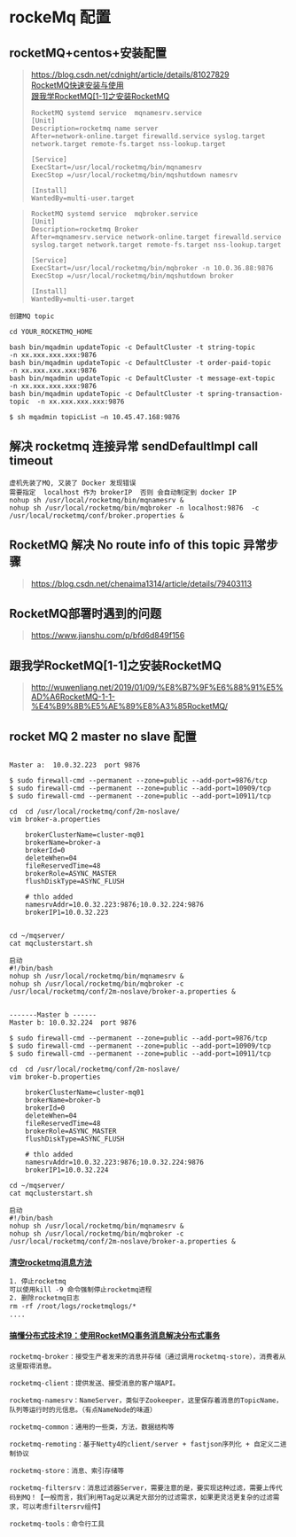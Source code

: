 # rockeMq 配置

## rocketMQ+centos+安装配置
><https://blog.csdn.net/cdnight/article/details/81027829>   
>[RocketMQ快速安装与使用](https://blog.csdn.net/u010391342/article/details/82150062)  
>[跟我学RocketMQ[1-1]之安装RocketMQ](http://wuwenliang.net/2019/01/09/%E8%B7%9F%E6%88%91%E5%AD%A6RocketMQ-1-1-%E4%B9%8B%E5%AE%89%E8%A3%85RocketMQ/)
> ````
> RocketMQ systemd service  mqnamesrv.service
> [Unit]
> Description=rocketmq name server
> After=network-online.target firewalld.service syslog.target network.target remote-fs.target nss-lookup.target
> 
> [Service]
> ExecStart=/usr/local/rocketmq/bin/mqnamesrv
> ExecStop =/usr/local/rocketmq/bin/mqshutdown namesrv
> 
> [Install]
> WantedBy=multi-user.target
>
> ````

> ````
> RocketMQ systemd service  mqbroker.service    
> [Unit]    
> Description=rocketmq Broker   
> After=mqnamesrv.service network-online.target firewalld.service syslog.target network.target remote-fs.target nss-lookup.target
> 
> [Service]     
> ExecStart=/usr/local/rocketmq/bin/mqbroker -n 10.0.36.88:9876     
> ExecStop =/usr/local/rocketmq/bin/mqshutdown broker       
> 
> [Install]     
> WantedBy=multi-user.target
>
> ````

```
创建MQ topic

cd YOUR_ROCKETMQ_HOME

bash bin/mqadmin updateTopic -c DefaultCluster -t string-topic              -n xx.xxx.xxx.xxx:9876
bash bin/mqadmin updateTopic -c DefaultCluster -t order-paid-topic          -n xx.xxx.xxx.xxx:9876
bash bin/mqadmin updateTopic -c DefaultCluster -t message-ext-topic         -n xx.xxx.xxx.xxx:9876
bash bin/mqadmin updateTopic -c DefaultCluster -t spring-transaction-topic  -n xx.xxx.xxx.xxx:9876

$ sh mqadmin topicList –n 10.45.47.168:9876
```

## 解决 rocketmq 连接异常 sendDefaultImpl call timeout
```text
虚机先装了MQ, 又装了 Docker 发现错误
需要指定  localhost 作为 brokerIP  否则 会自动制定到 docker IP
nohup sh /usr/local/rocketmq/bin/mqnamesrv &
nohup sh /usr/local/rocketmq/bin/mqbroker -n localhost:9876  -c /usr/local/rocketmq/conf/broker.properties &
```
## RocketMQ 解决 No route info of this topic 异常步骤
><https://blog.csdn.net/chenaima1314/article/details/79403113>

## RocketMQ部署时遇到的问题
><https://www.jianshu.com/p/bfd6d849f156>

## 跟我学RocketMQ[1-1]之安装RocketMQ
><http://wuwenliang.net/2019/01/09/%E8%B7%9F%E6%88%91%E5%AD%A6RocketMQ-1-1-%E4%B9%8B%E5%AE%89%E8%A3%85RocketMQ/>

## rocket MQ  2 master no slave 配置
```text

Master a:  10.0.32.223  port 9876

$ sudo firewall-cmd --permanent --zone=public --add-port=9876/tcp
$ sudo firewall-cmd --permanent --zone=public --add-port=10909/tcp
$ sudo firewall-cmd --permanent --zone=public --add-port=10911/tcp

cd  cd /usr/local/rocketmq/conf/2m-noslave/
vim broker-a.properties

    brokerClusterName=cluster-mq01
    brokerName=broker-a
    brokerId=0
    deleteWhen=04
    fileReservedTime=48
    brokerRole=ASYNC_MASTER
    flushDiskType=ASYNC_FLUSH

    # thlo added
    namesrvAddr=10.0.32.223:9876;10.0.32.224:9876
    brokerIP1=10.0.32.223


cd ~/mqserver/
cat mqclusterstart.sh

启动 
#!/bin/bash
nohup sh /usr/local/rocketmq/bin/mqnamesrv &
nohup sh /usr/local/rocketmq/bin/mqbroker -c /usr/local/rocketmq/conf/2m-noslave/broker-a.properties &


-------Master b ------
Master b: 10.0.32.224  port 9876

$ sudo firewall-cmd --permanent --zone=public --add-port=9876/tcp
$ sudo firewall-cmd --permanent --zone=public --add-port=10909/tcp
$ sudo firewall-cmd --permanent --zone=public --add-port=10911/tcp

cd  cd /usr/local/rocketmq/conf/2m-noslave/
vim broker-b.properties

    brokerClusterName=cluster-mq01
    brokerName=broker-b
    brokerId=0
    deleteWhen=04
    fileReservedTime=48
    brokerRole=ASYNC_MASTER
    flushDiskType=ASYNC_FLUSH

    # thlo added
    namesrvAddr=10.0.32.223:9876;10.0.32.224:9876
    brokerIP1=10.0.32.224

cd ~/mqserver/
cat mqclusterstart.sh

启动 
#!/bin/bash
nohup sh /usr/local/rocketmq/bin/mqnamesrv &
nohup sh /usr/local/rocketmq/bin/mqbroker -c /usr/local/rocketmq/conf/2m-noslave/broker-a.properties &
```
#### [清空rocketmq消息方法](https://blog.csdn.net/jenny8080/article/details/53467536)
```html
1. 停止rocketmq
可以使用kill -9 命令强制停止rocketmq进程
2. 删除rocketmq日志
rm -rf /root/logs/rocketmqlogs/*
....

```

#### [搞懂分布式技术19：使用RocketMQ事务消息解决分布式事务](https://blog.csdn.net/a724888/article/details/80791279)
```
rocketmq-broker：接受生产者发来的消息并存储（通过调用rocketmq-store），消费者从这里取得消息。

rocketmq-client：提供发送、接受消息的客户端API。

rocketmq-namesrv：NameServer，类似于Zookeeper，这里保存着消息的TopicName，队列等运行时的元信息。（有点NameNode的味道）

rocketmq-common：通用的一些类，方法，数据结构等

rocketmq-remoting：基于Netty4的client/server + fastjson序列化 + 自定义二进制协议

rocketmq-store：消息、索引存储等

rocketmq-filtersrv：消息过滤器Server，需要注意的是，要实现这种过滤，需要上传代码到MQ！【一般而言，我们利用Tag足以满足大部分的过滤需求，如果更灵活更复杂的过滤需求，可以考虑filtersrv组件】

rocketmq-tools：命令行工具
```